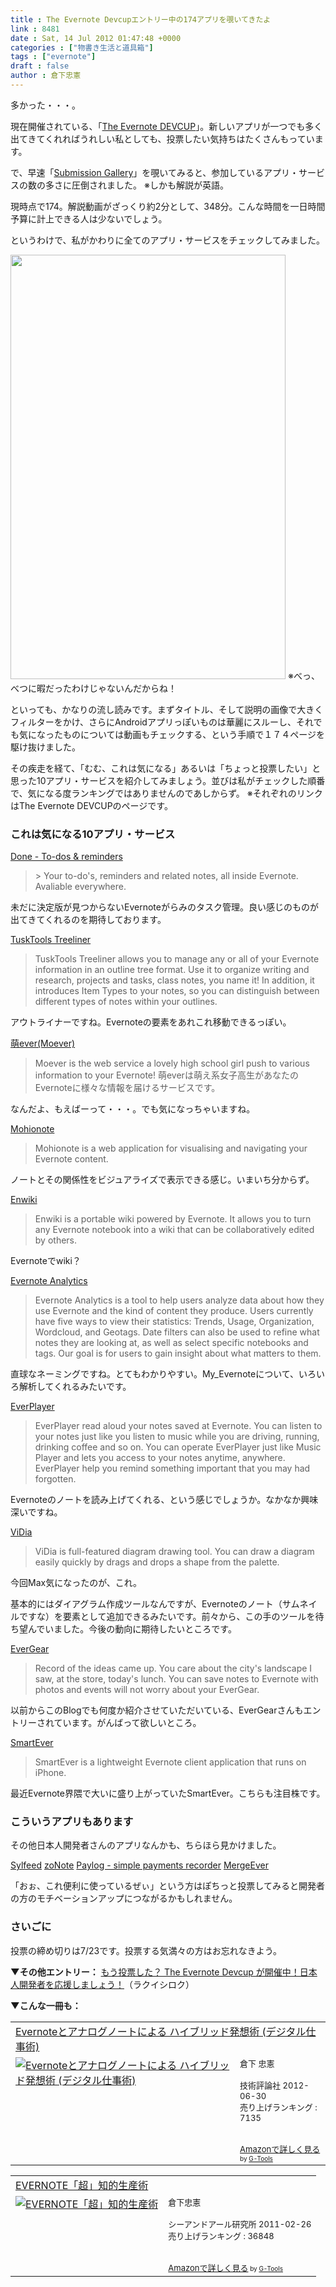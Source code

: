 ```yaml
---
title : The Evernote Devcupエントリー中の174アプリを覗いてきたよ
link : 8481
date : Sat, 14 Jul 2012 01:47:48 +0000
categories : ["物書き生活と道具箱"]
tags : ["evernote"]
draft : false
author : 倉下忠憲
---
```


多かった・・・。

現在開催されている、「<a href="http://devcup.evernote.com/">The Evernote DEVCUP</a>」。新しいアプリが一つでも多く出てきてくれればうれしい私としても、投票したい気持ちはたくさんもっています。

で、早速「<a href="http://devcup.evernote.com/submissions">Submission Gallery</a>」を覗いてみると、参加しているアプリ・サービスの数の多さに圧倒されました。
※しかも解説が英語。

現時点で174。解説動画がざっくり約2分として、348分。こんな時間を一日時間予算に計上できる人は少ないでしょう。

というわけで、私がかわりに全てのアプリ・サービスをチェックしてみました。

<a href="https://rashita.net/blog/wp-content/uploads/2012/07/screenshot2.png"><img src="https://rashita.net/blog/wp-content/uploads/2012/07/screenshot2.png" alt="" title="screenshot" width="440" height="679" class="alignnone size-full wp-image-8482" /></a>
※べっ、べつに暇だったわけじゃないんだからね！

といっても、かなりの流し読みです。まずタイトル、そして説明の画像で大きくフィルターをかけ、さらにAndroidアプリっぽいものは華麗にスルーし、それでも気になったものについては動画もチェックする、という手順で１７４ページを駆け抜けました。

その疾走を経て、「むむ、これは気になる」あるいは「ちょっと投票したい」と思った10アプリ・サービスを紹介してみましょう。並びは私がチェックした順番で、気になる度ランキングではありませんのであしからず。
※それぞれのリンクはThe Evernote DEVCUPのページです。
<h3>これは気になる10アプリ・サービス</h3>
<a href="http://devcup.evernote.com/submissions/8708-done-to-dos-reminders">Done - To-dos &amp; reminders</a>

<blockquote>
> Your to-do's, reminders and related notes, all inside Evernote. Avaliable everywhere.
</blockquote>

未だに決定版が見つからないEvernoteがらみのタスク管理。良い感じのものが出てきてくれるのを期待しております。

<a href="http://devcup.evernote.com/submissions/8705-tusktools-treeliner">TuskTools Treeliner</a>

<blockquote>
TuskTools Treeliner allows you to manage any or all of your Evernote information in an outline tree format. Use it to organize writing and research, projects and tasks, class notes, you name it! In addition, it introduces Item Types to your notes, so you can distinguish between different types of notes within your outlines.
</blockquote>

アウトライナーですね。Evernoteの要素をあれこれ移動できるっぽい。

<a href="http://devcup.evernote.com/submissions/8703-ever-moever">萌ever(Moever)</a>

<blockquote>
Moever is the web service a lovely high school girl push to various information to your Evernote! 萌everは萌え系女子高生があなたのEvernoteに様々な情報を届けるサービスです。
</blockquote>

なんだよ、もえばーって・・・。でも気になっちゃいますね。

<a href="http://devcup.evernote.com/submissions/8695-mohionote">Mohionote</a>

<blockquote>
Mohionote is a web application for visualising and navigating your Evernote content.
</blockquote>

ノートとその関係性をビジュアライズで表示できる感じ。いまいち分からず。

<a href="http://devcup.evernote.com/submissions/8669-enwiki">Enwiki</a>
<blockquote>
Enwiki is a portable wiki powered by Evernote. It allows you to turn any Evernote notebook into a wiki that can be collaboratively edited by others.
</blockquote>

Evernoteでwiki？

<a href="http://devcup.evernote.com/submissions/8652-evernote-analytics">Evernote Analytics</a>

<blockquote>
Evernote Analytics is a tool to help users analyze data about how they use Evernote and the kind of content they produce. Users currently have five ways to view their statistics: Trends, Usage, Organization, Wordcloud, and Geotags. Date filters can also be used to refine what notes they are looking at, as well as select specific notebooks and tags. Our goal is for users to gain insight about what matters to them.
</blockquote>

直球なネーミングですね。とてもわかりやすい。My_Evernoteについて、いろいろ解析してくれるみたいです。

<a href="http://devcup.evernote.com/submissions/8609-everplayer">EverPlayer</a>

<blockquote>
EverPlayer read aloud your notes saved at Evernote. You can listen to your notes just like you listen to music while you are driving, running, drinking coffee and so on. You can operate EverPlayer just like Music Player and lets you access to your notes anytime, anywhere. EverPlayer help you remind something important that you may had forgotten.
</blockquote>
Evernoteのノートを読み上げてくれる、という感じでしょうか。なかなか興味深いですね。
</blockquote>

<a href="http://devcup.evernote.com/submissions/8606-vidia">ViDia</a>

<blockquote>
ViDia is full-featured diagram drawing tool. You can draw a diagram easily quickly by drags and drops a shape from the palette.
</blockquote>

今回Max気になったのが、これ。

基本的にはダイアグラム作成ツールなんですが、Evernoteのノート（サムネイルですな）を要素として追加できるみたいです。前々から、この手のツールを待ち望んでいました。今後の動向に期待したいところです。

<a href="http://devcup.evernote.com/submissions/8542-evergear">EverGear</a>

<blockquote>
Record of the ideas came up. You care about the city's landscape I saw, at the store, today's lunch. You can save notes to Evernote with photos and events will not worry about your EverGear.
</blockquote>

以前からこのBlogでも何度か紹介させていただいている、EverGearさんもエントリーされています。がんばって欲しいところ。

<a href="http://devcup.evernote.com/submissions/8426-smartever">SmartEver</a>

<blockquote>
SmartEver is a lightweight Evernote client application that runs on iPhone.
</blockquote>

最近Evernote界隈で大いに盛り上がっていたSmartEver。こちらも注目株です。

<h3>こういうアプリもあります</h3>
その他日本人開発者さんのアプリなんかも、ちらほら見かけました。

<a href="http://devcup.evernote.com/submissions/8448-sylfeed">Sylfeed</a>
<a href="http://devcup.evernote.com/submissions/8399-zonote">zoNote</a>
<a href="http://devcup.evernote.com/submissions/8341-paylog-simple-payments-recorder">Paylog - simple payments recorder</a>
<a href="http://devcup.evernote.com/submissions/8229-mergeever">MergeEver</a>

「おぉ、これ便利に使っているぜぃ」という方はぽちっと投票してみると開発者の方のモチベーションアップにつながるかもしれません。

<h3>さいごに</h3>
投票の締め切りは7/23です。投票する気満々の方はお忘れなきよう。

<strong>▼その他エントリー：</strong>
<a href="http://rakuishi.com/evernote/4225/">もう投票した？ The Evernote Devcup が開催中！日本人開発者を応援しましょう！</a>（ラクイシロク）

<strong>▼こんな一冊も：</strong>
<table  border="0" cellpadding="5"><tr><td colspan="2"><a href="http://www.amazon.co.jp/Evernote%E3%81%A8%E3%82%A2%E3%83%8A%E3%83%AD%E3%82%B0%E3%83%8E%E3%83%BC%E3%83%88%E3%81%AB%E3%82%88%E3%82%8B-%E3%83%8F%E3%82%A4%E3%83%96%E3%83%AA%E3%83%83%E3%83%89%E7%99%BA%E6%83%B3%E8%A1%93-%E3%83%87%E3%82%B8%E3%82%BF%E3%83%AB%E4%BB%95%E4%BA%8B%E8%A1%93-%E5%80%89%E4%B8%8B-%E5%BF%A0%E6%86%B2/dp/4774151505%3FSubscriptionId%3D15SMZCTB9V8NGR2TW082%26tag%3Drashita1000-22%26linkCode%3Dxm2%26camp%3D2025%26creative%3D165953%26creativeASIN%3D4774151505" target="_top">Evernoteとアナログノートによる ハイブリッド発想術 (デジタル仕事術)</a><img src="http://www.assoc-amazon.jp/e/ir?t=rashita1000-22&l=ur2&o=9" width="1" height="1" style="border: none;" alt="" /></td></tr><tr><td valign="top"><a href="http://www.amazon.co.jp/Evernote%E3%81%A8%E3%82%A2%E3%83%8A%E3%83%AD%E3%82%B0%E3%83%8E%E3%83%BC%E3%83%88%E3%81%AB%E3%82%88%E3%82%8B-%E3%83%8F%E3%82%A4%E3%83%96%E3%83%AA%E3%83%83%E3%83%89%E7%99%BA%E6%83%B3%E8%A1%93-%E3%83%87%E3%82%B8%E3%82%BF%E3%83%AB%E4%BB%95%E4%BA%8B%E8%A1%93-%E5%80%89%E4%B8%8B-%E5%BF%A0%E6%86%B2/dp/4774151505%3FSubscriptionId%3D15SMZCTB9V8NGR2TW082%26tag%3Drashita1000-22%26linkCode%3Dxm2%26camp%3D2025%26creative%3D165953%26creativeASIN%3D4774151505" target="_top"><img src="http://ecx.images-amazon.com/images/I/41XNAFAW1sL._SL160_.jpg" border="0" alt="Evernoteとアナログノートによる ハイブリッド発想術 (デジタル仕事術)" /></a></td><td valign="top"><font size="-1">倉下 忠憲 <br /><br />技術評論社  2012-06-30<br />売り上げランキング : 7135<br /><br /><br /><a href="http://www.amazon.co.jp/Evernote%E3%81%A8%E3%82%A2%E3%83%8A%E3%83%AD%E3%82%B0%E3%83%8E%E3%83%BC%E3%83%88%E3%81%AB%E3%82%88%E3%82%8B-%E3%83%8F%E3%82%A4%E3%83%96%E3%83%AA%E3%83%83%E3%83%89%E7%99%BA%E6%83%B3%E8%A1%93-%E3%83%87%E3%82%B8%E3%82%BF%E3%83%AB%E4%BB%95%E4%BA%8B%E8%A1%93-%E5%80%89%E4%B8%8B-%E5%BF%A0%E6%86%B2/dp/4774151505%3FSubscriptionId%3D15SMZCTB9V8NGR2TW082%26tag%3Drashita1000-22%26linkCode%3Dxm2%26camp%3D2025%26creative%3D165953%26creativeASIN%3D4774151505" target="_top">Amazonで詳しく見る</a></font><font size="-2"> by <a href="http://www.goodpic.com/mt/aws/index.html" >G-Tools</a></font></td></tr></table>

<table  border="0" cellpadding="5"><tr><td colspan="2"><a href="http://www.amazon.co.jp/EVERNOTE%E3%80%8C%E8%B6%85%E3%80%8D%E7%9F%A5%E7%9A%84%E7%94%9F%E7%94%A3%E8%A1%93-%E5%80%89%E4%B8%8B%E5%BF%A0%E6%86%B2/dp/4863540817%3FSubscriptionId%3D15SMZCTB9V8NGR2TW082%26tag%3Drashita1000-22%26linkCode%3Dxm2%26camp%3D2025%26creative%3D165953%26creativeASIN%3D4863540817" target="_blank">EVERNOTE「超」知的生産術</a><img src="http://www.assoc-amazon.jp/e/ir?t=rashita1000-22&l=ur2&o=9" width="1" height="1" style="border: none;" alt="" /></td></tr><tr><td valign="top"><a href="http://www.amazon.co.jp/EVERNOTE%E3%80%8C%E8%B6%85%E3%80%8D%E7%9F%A5%E7%9A%84%E7%94%9F%E7%94%A3%E8%A1%93-%E5%80%89%E4%B8%8B%E5%BF%A0%E6%86%B2/dp/4863540817%3FSubscriptionId%3D15SMZCTB9V8NGR2TW082%26tag%3Drashita1000-22%26linkCode%3Dxm2%26camp%3D2025%26creative%3D165953%26creativeASIN%3D4863540817" target="_blank"><img src="http://ecx.images-amazon.com/images/I/51OnU0cd03L._SL160_.jpg" border="0" alt="EVERNOTE「超」知的生産術" /></a></td><td valign="top"><font size="-1">倉下忠憲 <br /><br />シーアンドアール研究所  2011-02-26<br />売り上げランキング : 36848<br /><br /><br /><a href="http://www.amazon.co.jp/EVERNOTE%E3%80%8C%E8%B6%85%E3%80%8D%E7%9F%A5%E7%9A%84%E7%94%9F%E7%94%A3%E8%A1%93-%E5%80%89%E4%B8%8B%E5%BF%A0%E6%86%B2/dp/4863540817%3FSubscriptionId%3D15SMZCTB9V8NGR2TW082%26tag%3Drashita1000-22%26linkCode%3Dxm2%26camp%3D2025%26creative%3D165953%26creativeASIN%3D4863540817" target="_blank">Amazonで詳しく見る</a></font><font size="-2"> by <a href="http://www.goodpic.com/mt/aws/index.html" >G-Tools</a></font></td></tr></table>

